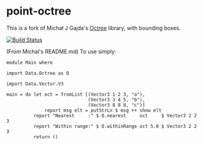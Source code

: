 point-octree
======
This is a fork of Michał J Gajda's [Octree](https://github.com/BioHaskell/octree) library, with bounding boxes.

[![Build Status](https://travis-ci.org/mlitchard/point-octree.svg?branch=master)](https://www.travis-ci.org/mlitchard/point-octree)

(From Michal's README.md) 
To use simply:

~~~ {.haskell}
module Main where

import Data.Octree as O

import Data.Vector.V3

main = do let oct = fromList [(Vector3 1 2 3, "a"),
                              (Vector3 3 4 5, "b"),
                              (Vector3 8 8 8, "c")]
              report msg elt = putStrLn $ msg ++ show elt
          report "Nearest     :" $ O.nearest     oct     $ Vector3 2 2 3
          report "Within range:" $ O.withinRange oct 5.0 $ Vector3 2 2 3
          return ()
~~~


